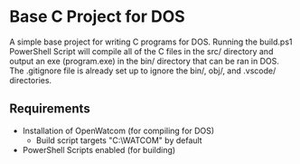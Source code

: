 # Base C Project for DOS
A simple base project for writing C programs for DOS.  Running the build.ps1 PowerShell Script will compile all of the C files in the src/ directory and output an exe (program.exe) in the bin/ directory that can be ran in DOS.  The .gitignore file is already set up to ignore the bin/, obj/, and .vscode/ directories.

## Requirements
- Installation of OpenWatcom (for compiling for DOS)
    - Build script targets "C:\WATCOM" by default
- PowerShell Scripts enabled (for building)
